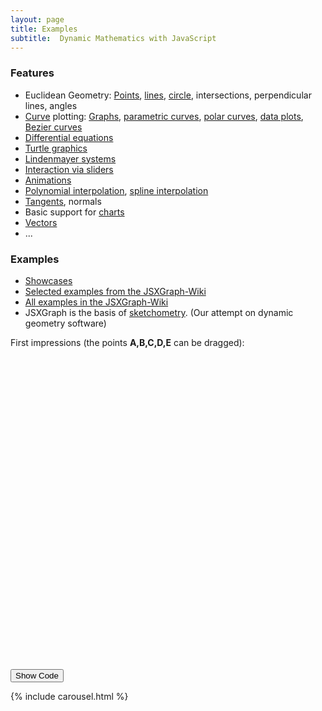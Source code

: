 ```yaml
---
layout: page
title: Examples
subtitle:  Dynamic Mathematics with JavaScript
---
```


### Features

* Euclidean Geometry:
    [Points](/wiki/index.php/Point), [lines](/wiki/index.php/Line), [circle](/wiki/index.php/Circle), intersections, perpendicular lines, angles
* [Curve](/wiki/index.php/Curve) plotting: [Graphs](/wiki/index.php/Simple_function_plotter),     [parametric curves](/wiki/index.php/Lissajous_curves), [polar curves](/wiki/index.php/Archimedean_spiral), [data plots](/wiki/index.php/Data_plot_of_live_data_via_AJAX), [Bezier curves](/wiki/index.php/Bezier_curves)
* [Differential equations](/wiki/index.php/Lotka-Volterra_equations)
* [Turtle graphics](/wiki/index.php/Category:Turtle_Graphics)
* [Lindenmayer systems](/wiki/index.php/L-systems)
* [Interaction via sliders](/wiki/index.php/Lissajous_curves)
* [Animations](/wiki/index.php/Animation_II)
* [Polynomial interpolation](/wiki/index.php/Lagrange_interpolation), [spline interpolation](/wiki/index.php/Cubic_spline_interpolation)
* [Tangents](/wiki/index.php/Mean_Value_Theorem), normals
* Basic support for [charts](/wiki/index.php/Category:Charts)
* [Vectors](/wiki/index.php/Matrix_multiplication)
* ...

### Examples

* <a href="/showcase">Showcases</a>
* <a href="/wiki/index.php/Showcases">Selected examples from the JSXGraph-Wiki</a>
* <a href="/wiki/index.php/Category:Examples">All examples in the JSXGraph-Wiki</a>
* JSXGraph is the basis of [sketchometry](//sketchometry.org). (Our attempt on dynamic geometry software)

First impressions (the points **A,B,C,D,E** can be dragged):

<div id="box" class="jxgbox" style="width:500px; height:500px;"></div>
<script type='text/javascript'>
(function(){
    var addPoint = function(x) {
      p.push(brd.create('point',
                  [x, (Math.random() - 0.5) * 3], {style:6}));
      brd.update();
    };

    var brd = JXG.JSXGraph.initBoard('box',
               {axis:true, boundingbox:[-5, 10, 5, -10]});
    var p = [];
    p[0] = brd.create('point', [-4,2], {style:6});
    p[1] = brd.create('point', [3,-1], {style:6});
    addPoint(-2);
    addPoint(0.5);
    addPoint(1);
    var pol = JXG.Math.Numerics.lagrangePolynomial(p);
    var g = brd.create('functiongraph', [pol, -10, 10], {strokeWidth:1});
    var g2 = brd.create('functiongraph', [JXG.Math.Numerics.D(pol), -10, 10],
               {dash:3, strokeWidth:1, strokeColor:'#ff0000'});

})();
</script>
<button onclick="hideshow()">Show Code</button>
<br>
<div id="examplecode" style="display:none">
This is the source code for the above construction:
<script src="https://gist.github.com/snowballbird/56e50dc6c690821948956d18ae04e8fd.js"></script>
</div>
<script type='text/javascript'>
function hideshow() {
    var x = document.getElementById("examplecode");
    if (x.style.display === "none") {
        x.style.display = "block";
    } else {
        x.style.display = "none";
    }
}
</script>
{% include carousel.html %}
